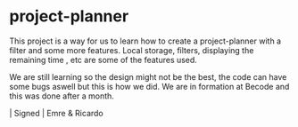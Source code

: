 # project-planner


This project is a way for us to learn how to create a project-planner with a filter and some more features.
Local storage, filters, displaying the remaining time , etc are some of the features used.

We are still learning so the design might not be the best, the code can have some bugs aswell but this is how we did.
We are in formation at Becode and this was done after a month. 

| Signed |
Emre & Ricardo